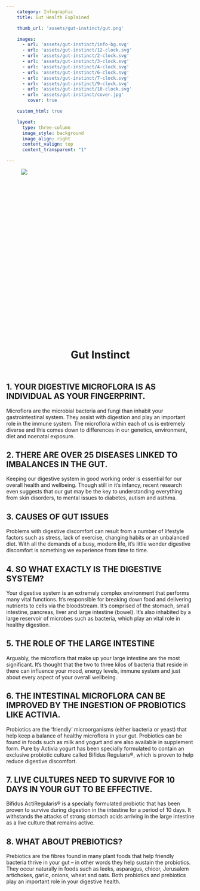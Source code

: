 ```yaml
---
    category: Infographic
    title: Gut Health Explained

    thumb_url: 'assets/gut-instinct/gut.png'

    images:
      - url: 'assets/gut-instinct/info-bg.svg'
      - url: 'assets/gut-instinct/12-clock.svg'
      - url: 'assets/gut-instinct/2-clock.svg'
      - url: 'assets/gut-instinct/3-clock.svg'
      - url: 'assets/gut-instinct/4-clock.svg'
      - url: 'assets/gut-instinct/6-clock.svg'
      - url: 'assets/gut-instinct/7-clock.svg'
      - url: 'assets/gut-instinct/9-clock.svg'
      - url: 'assets/gut-instinct/10-clock.svg'
      - url: 'assets/gut-instinct/cover.jpg'
        cover: true

    custom_html: true

    layout:
      type: three-column
      image_style: background
      image_align: right
      content_valign: top
      content_transparent: "1"

---
```


<div class="gut">
  <figure class="image">
    <img class="bg" src="assets/gut-instinct/info-bg.svg" data-media-id="images:1" data-original>
    <a href="#item1" data-overlay='false' data-app-view="layer" data-media-id="images:2" data-background-image="true" data-original></a>
    <a href="#item2" data-overlay='false' data-app-view="layer" data-media-id="images:3" data-background-image="true" data-original></a>
    <a href="#item3" data-overlay='false' data-app-view="layer" data-media-id="images:4" data-background-image="true" data-original></a>
    <a href="#item4" data-overlay='false' data-app-view="layer" data-media-id="images:5" data-background-image="true" data-original></a>
    <a href="#item5" data-overlay='false' data-app-view="layer" data-media-id="images:6" data-background-image="true" data-original></a>
    <a href="#item6" data-overlay='false' data-app-view="layer" data-media-id="images:7" data-background-image="true" data-original></a>
    <a href="#item7" data-overlay='false' data-app-view="layer" data-media-id="images:8" data-background-image="true" data-original></a>
    <a href="#item8" data-hint="Click to learn more" data-overlay='false' data-app-view="layer" data-media-id="images:9" data-background-image="true" data-original class="hint--top hint--always"></a>
    <div class="aspect-ratio" style="padding-bottom: 100%;"></div>
  </figure>
</div>

<figure class="cover-area image" style="background-image: url({{cover.url}})"></figure>
<div class="content">
  <header>
    <div class="wrapper">
      <h1 class="title">Gut Instinct</h1>
    </div>
  </header>

  <article id="item1" class="page stack">
    <div class="content">
      <h2>1. YOUR DIGESTIVE MICROFLORA IS AS INDIVIDUAL AS YOUR FINGERPRINT.</h2>
      <p>Microflora are the microbial bacteria and fungi than inhabit your gastrointestinal system. They assist with digestion and play an important role in the immune system. The microflora within each of us is extremely diverse and this comes down to differences in our genetics, environment, diet and noenatal exposure.</p>
    </div>
  </article>
  <article id="item2" class="page stack">
    <div class="content">
      <h2>2. THERE ARE OVER 25 DISEASES LINKED TO IMBALANCES IN THE GUT.</h2>
      <p>Keeping our digestive system in good working order is essential for our overall health and wellbeing. Though still in it’s infancy, recent research even suggests that our gut may be the key to understanding everything from skin disorders, to mental issues to diabetes, autism and asthma.</p>
    </div>
  </article>
  <article id="item3" class="page stack">
    <div class="content">
      <h2>3. CAUSES OF GUT ISSUES</h2>
      <p>Problems with digestive discomfort can result from a number of lifestyle factors such as stress, lack of exercise, changing habits or an unbalanced diet. With all the demands of a busy, modern life, it’s little wonder digestive discomfort is something we experience from time to time.</p>
    </div>
  </article>
  <article id="item4" class="page stack">
    <div class="content">
      <h2>4. SO WHAT EXACTLY IS THE DIGESTIVE SYSTEM?</h2>
      <p>Your digestive system is an extremely complex environment that performs many vital functions. It’s responsible for breaking down food and delivering nutrients to cells via the bloodstream. It’s comprised of the stomach, small intestine, pancreas, liver and large intestine (bowel). It’s also inhabited by a large reservoir of microbes such as bacteria, which play an vital role in healthy digestion.</p>
    </div>
  </article>
  <article id="item5" class="page stack">
    <div class="content">
      <h2>5. THE ROLE OF THE LARGE INTESTINE</h2>
      <p>Arguably, the microflora that make up your large intestine are the most significant. It’s thought that the two to three kilos of bacteria that reside in there can influence your mood, energy levels, immune system and just about every aspect of your overall wellbeing.</p>
    </div>
  </article>
  <article id="item6" class="page stack">
    <div class="content">
      <h2>6. THE INTESTINAL MICROFLORA CAN BE IMPROVED BY THE INGESTION OF PROBIOTICS LIKE ACTIVIA.</h2>
      <p>Probiotics are the ‘friendly’ microorganisms (either bacteria or yeast) that help keep a balance of healthy microflora in your gut. Probiotics can be found in foods such as milk and yogurt and are also available in supplement form. Pure by Activia yogurt has been specially formulated to contain an exclusive probiotic culture called Bifidus Regularis®, which is proven to help reduce digestive discomfort.</p>
    </div>
  </article>
  <article id="item7" class="page stack">
    <div class="content">
      <h2>7. LIVE CULTURES NEED TO SURVIVE FOR 10 DAYS IN YOUR GUT TO BE EFFECTIVE.</h2>
      <p>Bifidus ActiRegularis® is a specially formulated probiotic that has been proven to survive during digestion in the intestine for a period of 10 days. It withstands the attacks of strong stomach acids arriving in the large intestine as a live culture that remains active.</p>
    </div>
  </article>
  <article id="item8" class="page stack">
    <div class="content">
      <h2>8. WHAT ABOUT PREBIOTICS?</h2>
      <p>Prebiotics are the fibres found in many plant foods that help friendly bacteria thrive in your gut – in other words they help sustain the probiotics. They occur naturally in foods such as leeks, asparagus, chicor, Jerusalem artichokes, garlic, onions, wheat and oats. Both probiotics and prebiotics play an important role in your digestive health.</p>
    </div>
  </article>
</div>

